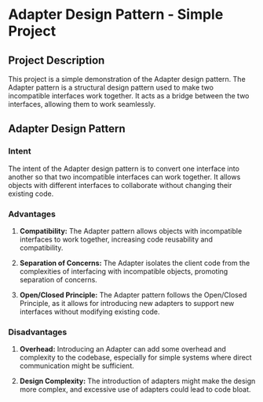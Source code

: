 # Adapter Design Pattern - Simple Project

## Project Description

This project is a simple demonstration of the Adapter design pattern. The Adapter pattern is a structural design pattern used to make two incompatible interfaces work together. It acts as a bridge between the two interfaces, allowing them to work seamlessly.

## Adapter Design Pattern

### Intent

The intent of the Adapter design pattern is to convert one interface into another so that two incompatible interfaces can work together. It allows objects with different interfaces to collaborate without changing their existing code.

### Advantages

1. **Compatibility:** The Adapter pattern allows objects with incompatible interfaces to work together, increasing code reusability and compatibility.

2. **Separation of Concerns:** The Adapter isolates the client code from the complexities of interfacing with incompatible objects, promoting separation of concerns.

3. **Open/Closed Principle:** The Adapter pattern follows the Open/Closed Principle, as it allows for introducing new adapters to support new interfaces without modifying existing code.

### Disadvantages

1. **Overhead:** Introducing an Adapter can add some overhead and complexity to the codebase, especially for simple systems where direct communication might be sufficient.

2. **Design Complexity:** The introduction of adapters might make the design more complex, and excessive use of adapters could lead to code bloat.
